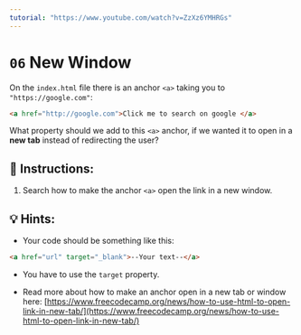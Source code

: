 ```yaml
---
tutorial: "https://www.youtube.com/watch?v=ZzXz6YMHRGs"
---
```


# `06` New Window

On the `index.html` file there is an anchor `<a>` taking you to `"https://google.com"`:

```html
<a href="http://google.com">Click me to search on google </a>
```

What property should we add to this `<a>` anchor, if we wanted it to open in a **new tab** instead of redirecting the user?

## 📝 Instructions:

1. Search how to make the anchor `<a>` open the link in a new window.

## 💡 Hints:

+ Your code should be something like this:

```md
<a href="url" target="_blank">--Your text--</a> 
```

+ You have to use the `target` property.

+ Read more about how to make an anchor open in a new tab or window here: [https://www.freecodecamp.org/news/how-to-use-html-to-open-link-in-new-tab/](https://www.freecodecamp.org/news/how-to-use-html-to-open-link-in-new-tab/)
